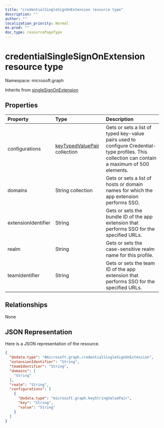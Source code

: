 ```yaml
---
title: "credentialSingleSignOnExtension resource type"
description: ""
author: ""
localization_priority: Normal
ms.prod: ""
doc_type: resourcePageType
---
```


# credentialSingleSignOnExtension resource type


Namespace: microsoft.graph




Inherits from [singleSignOnExtension](../resources/singlesignonextension.md)

## Properties
|Property|Type|Description|
|:---|:---|:---|
|configurations|[keyTypedValuePair](../resources/keytypedvaluepair.md) collection|Gets or sets a list of typed key-value pairs used to configure Credential-type profiles. This collection can contain a maximum of 500 elements.|
|domains|String collection|Gets or sets a list of hosts or domain names for which the app extension performs SSO.|
|extensionIdentifier|String|Gets or sets the bundle ID of the app extension that performs SSO for the specified URLs.|
|realm|String|Gets or sets the case-sensitive realm name for this profile.|
|teamIdentifier|String|Gets or sets the team ID of the app extension that performs SSO for the specified URLs.|

## Relationships
None

## JSON Representation
Here is a JSON representation of the resource.
<!-- {
  "blockType": "resource",
  "@odata.type": "microsoft.graph.credentialSingleSignOnExtension"
}
-->
``` json
{
  "@odata.type": "#microsoft.graph.credentialSingleSignOnExtension",
  "extensionIdentifier": "String",
  "teamIdentifier": "String",
  "domains": [
    "String"
  ],
  "realm": "String",
  "configurations": [
    {
      "@odata.type": "microsoft.graph.keyStringValuePair",
      "key": "String",
      "value": "String"
    }
  ]
}
```

